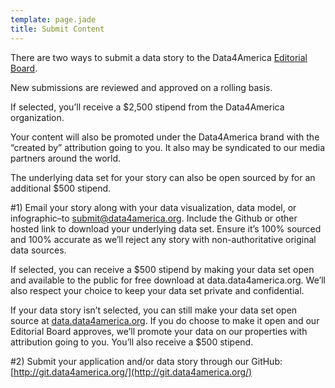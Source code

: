 ```yaml
---
template: page.jade
title: Submit Content
---
```


There are two ways to submit a data story to the Data4America [Editorial Board](/team).

New submissions are reviewed and approved on a rolling basis.

If selected, you’ll receive a $2,500 stipend from the Data4America organization.

Your content will also be promoted under the Data4America brand with the “created by” attribution going to you. It also may be syndicated to our media partners around the world.

The underlying data set for your story can also be open sourced by for an additional $500 stipend.

#1) Email your story along with your data visualization, data model, or infographic–to [submit@data4america.org](mailto:submit@data4america.org). Include the Github or other hosted link to download your underlying data set. Ensure it’s 100% sourced and 100% accurate as we’ll reject any story with non-authoritative original data sources. 

If selected, you can receive a $500 stipend by making your data set open and available to the public for free download at data.data4america.org. We’ll also respect your choice to keep your data set private and confidential.

If your data story isn’t selected, you can still make your data set open source at [data.data4america.org](http://data.data4america.org/). If you do choose to make it open and our Editorial Board approves, we’ll promote your data on our properties with attribution going to you. You’ll also receive a $500 stipend. 

#2) Submit your application and/or data story through our GitHub: [http://git.data4america.org/](http://git.data4america.org/)